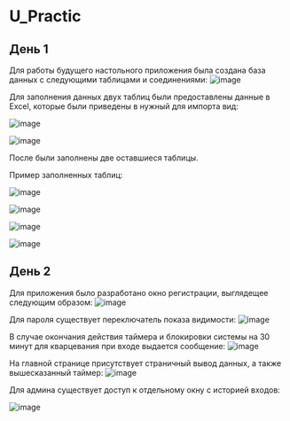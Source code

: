 # U_Practic
## День 1
Для работы будущего настольного приложения была создана база данных с следующими таблицами и соединениями:
![image](https://user-images.githubusercontent.com/101105217/222161406-c08185ba-5150-4d11-8a21-cd94f6e10c4e.png)

Для заполнения данных двух таблиц были предоставлены данные в Excel, которые были приведены в нужный для импорта вид:

![image](https://user-images.githubusercontent.com/101105217/222162230-bc9d5b6f-3a55-40b3-b17a-98f2a7ecc8fe.png)

![image](https://user-images.githubusercontent.com/101105217/222164821-40c31b00-004c-44ad-ab2f-04a820697dd2.png)

После были заполнены две оставшиеся таблицы.

Пример заполненных таблиц:

![image](https://user-images.githubusercontent.com/101105217/222163550-1b8f49a7-b7a9-4b74-b1af-f107d7522ebb.png)

![image](https://user-images.githubusercontent.com/101105217/222164476-94cf1b4f-eec2-4e63-9091-f0bab418426c.png)

![image](https://user-images.githubusercontent.com/101105217/222164538-037e307c-a785-4f4b-86e4-6084cd90be96.png)

![image](https://user-images.githubusercontent.com/101105217/222164658-4ef92ab0-ae94-4088-beda-04d3be8f98d1.png)

## День 2
Для приложения было разработано окно регистрации, выглядещее следующим образом:
![image](https://user-images.githubusercontent.com/101105217/223865107-165b1c6a-9c2e-4754-8e52-dde8a59831e2.png)

Для пароля существует переключатель показа видимости:
![image](https://user-images.githubusercontent.com/101105217/223865202-f8d582be-ea8f-4d40-9e91-123c4d03495f.png)

В случае окончания действия таймера и блокировки системы на 30 минут для кварцевания при входе выдается сообщение:
![image](https://user-images.githubusercontent.com/101105217/223865905-00b052b8-60dc-42a9-abf7-9d3301f6df7b.png)

На главной странице присутствует страничный вывод данных, а также вышесказанный таймер:
![image](https://user-images.githubusercontent.com/101105217/223866138-41055ea8-8953-408f-9bf1-c6393876883d.png)

Для админа существует доступ к отдельному окну с историей входов:

![image](https://user-images.githubusercontent.com/101105217/223866282-8551c17e-782e-4c52-8666-88b9f54ca755.png)
